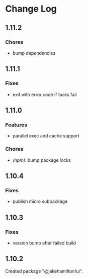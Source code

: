 # Change Log

## 1.11.2

### Chores

- bump dependencies


## 1.11.1

### Fixes

- exit with error code if tasks fail


## 1.11.0

### Features

- parallel exec and cache support


### Chores

- _(npm)_: bump package locks


## 1.10.4

### Fixes

- publish micro subpackage


## 1.10.3

### Fixes

- version bump after failed build


## 1.10.2

Created package "@jakehamilton/ui".

